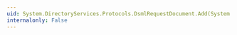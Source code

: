 ```yaml
---
uid: System.DirectoryServices.Protocols.DsmlRequestDocument.Add(System.DirectoryServices.Protocols.DirectoryRequest)
internalonly: False
---
```

